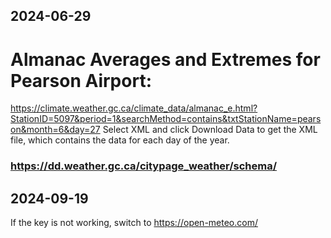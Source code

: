 ﻿## 2024-06-29

# Almanac Averages and Extremes for Pearson Airport: 
  https://climate.weather.gc.ca/climate_data/almanac_e.html?StationID=5097&period=1&searchMethod=contains&txtStationName=pearson&month=6&day=27
  Select XML and click Download Data to get the XML file, which contains the data for each day of the year.

### https://dd.weather.gc.ca/citypage_weather/schema/

## 2024-09-19
If the key is not working, switch to https://open-meteo.com/